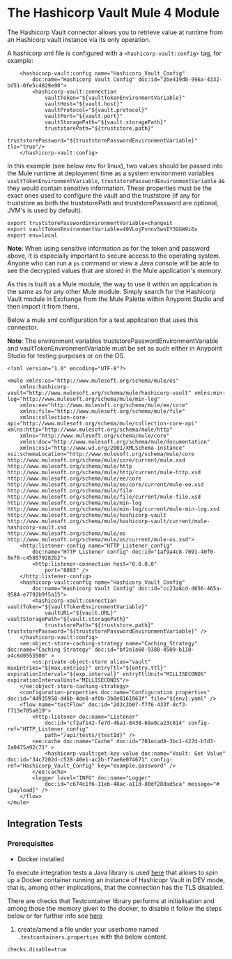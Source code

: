 

# The Hashicorp Vault Mule 4 Module

The Hashicorp Vault connector allows you to retrieve value at runtime from an Hashicorp vault instance via its only operation.

A hashicorp xml file is configured with a `<hashicorp-vault:config>` tag, for example:

```
	<hashicorp-vault:config name="Hashicorp_Vault_Config"
		doc:name="Hashicorp Vault Config" doc:id="2be419d8-996a-4332-bd51-0fe5c4829e90">
		<hashicorp-vault:connection
			vaultToken="${vaultTokenEnvironmentVariable}"
			vaultHost="${vault.host}"
			vaultProtocol="${vault.protocol}"
			vaultPort="${vault.port}"
			vaultStoragePath="${vault.storagePath}"
			truststorePath="${truststore.path}"
			truststorePassword="${truststorePasswordEnvironmentVariable}" tls="true"/>
	</hashicorp-vault:config>
```

In this example (see below env for linux), two values should be passed into the Mule runtime at deployment time as a system environment variables `vaultTokenEnvironmentVariable`, `truststorePasswordEnvironmentVariable` as they would contain sensitive information. These properties must be the exact ones used to configure the vault and the truststore (if any for truststore as both the truststorePath and truststorePassword are optional, JVM's is used by default).

```
export truststorePasswordEnvironmentVariable=changeit
export vaultTokenEnvironmentVariable=49VLojFvnnv5wnIY3GGW9i6x
export env=local
```
**Note**: When using sensitive information as for the token and password above, it is especially important to secure access to the operating system. Anyone who can run a `ps` command or view a Java console will be able to see the decrypted values that are stored in the Mule application's memory.

As this is built as a Mule module, the way to use it within an application is the same as for any other Mule module. Simply search for the Hashicorp Vault module in Exchange from the Mule Palette within Anypoint Studio and then import it from there.

Below a mule xml configuration for a test application that uses this connector.

**Note**: The environment variables truststorePasswordEnvironmentVariable and vaultTokenEnvironmentVariable must be set as such either in Anypoint Studio for testing purposes or on the OS.

```
<?xml version="1.0" encoding="UTF-8"?>

<mule xmlns:os="http://www.mulesoft.org/schema/mule/os"
	xmlns:hashicorp-vault="http://www.mulesoft.org/schema/mule/hashicorp-vault" xmlns:min-log="http://www.mulesoft.org/schema/mule/min-log"
	xmlns:ee="http://www.mulesoft.org/schema/mule/ee/core"
	xmlns:file="http://www.mulesoft.org/schema/mule/file"
	xmlns:collection-core-api="http://www.mulesoft.org/schema/mule/collection-core-api" xmlns:http="http://www.mulesoft.org/schema/mule/http"
	xmlns="http://www.mulesoft.org/schema/mule/core"
	xmlns:doc="http://www.mulesoft.org/schema/mule/documentation"
	xmlns:xsi="http://www.w3.org/2001/XMLSchema-instance" xsi:schemaLocation="http://www.mulesoft.org/schema/mule/core http://www.mulesoft.org/schema/mule/core/current/mule.xsd
http://www.mulesoft.org/schema/mule/http http://www.mulesoft.org/schema/mule/http/current/mule-http.xsd
http://www.mulesoft.org/schema/mule/ee/core http://www.mulesoft.org/schema/mule/ee/core/current/mule-ee.xsd
http://www.mulesoft.org/schema/mule/file http://www.mulesoft.org/schema/mule/file/current/mule-file.xsd
http://www.mulesoft.org/schema/mule/min-log http://www.mulesoft.org/schema/mule/min-log/current/mule-min-log.xsd
http://www.mulesoft.org/schema/mule/hashicorp-vault http://www.mulesoft.org/schema/mule/hashicorp-vault/current/mule-hashicorp-vault.xsd
http://www.mulesoft.org/schema/mule/os http://www.mulesoft.org/schema/mule/os/current/mule-os.xsd">
	<http:listener-config name="HTTP_Listener_config"
		doc:name="HTTP Listener config" doc:id="1af9a4c8-7091-40f0-8e78-c458879282b2">
		<http:listener-connection host="0.0.0.0"
			port="8083" />
	</http:listener-config>
	<hashicorp-vault:config name="Hashicorp_Vault_Config"
		doc:name="Hashicorp Vault Config" doc:id="cc23a8cd-d656-465a-9584-e7792b9f5a15">
		<hashicorp-vault:connection vaultToken="${vaultTokenEnvironmentVariable}"
			vaultURL="${vault.URL}" vaultStoragePath="${vault.storagePath}"
			truststorePath="${truststore.path}" truststorePassword="${truststorePasswordEnvironmentVariable}" />
	</hashicorp-vault:config>
	<ee:object-store-caching-strategy name="Caching_Strategy" doc:name="Caching Strategy" doc:id="bf2e1a60-9388-4509-b110-e4c6d0553500" >
		<os:private-object-store alias="vault" maxEntries="${max.entries}" entryTtl="${entry.ttl}" expirationInterval="${exp.interval}" entryTtlUnit="MILLISECONDS" expirationIntervalUnit="MILLISECONDS"/>
	</ee:object-store-caching-strategy>
	<configuration-properties doc:name="Configuration properties" doc:id="44935958-d46b-4de8-af0b-3b0e8161863f" file="${env}.yaml" />
	<flow name="testFlow" doc:id="2d3c3b07-f7f6-433f-8cf3-f713e705a819">
		<http:listener doc:name="Listener"
			doc:id="cf2af142-fe7d-4ba1-8438-69a0ca23c814" config-ref="HTTP_Listener_config"
			path="/api/tests/{testId}" />
		<ee:cache doc:name="Cache" doc:id="701ecad8-3bc1-427d-b7d3-2a0475a92c71" >
			<hashicorp-vault:get-key-value doc:name="Vault: Get Value" doc:id="34c7202d-c528-40e1-ac2b-f7ae6e074671" config-ref="Hashicorp_Vault_Config" key="example.password" />
		</ee:cache>
		<logger level="INFO" doc:name="Logger"
			doc:id="c674c1f6-11eb-48ac-a11d-80df28dad5ca" message="#[payload]" />
	</flow>
</mule>

```
## Integration Tests

### Prerequisites

- Docker installed

To execute integration tests a Java library is used [here][1] that allows to spin up a Docker container running an instance of Hashicopr Vault in DEV mode, that is, among other implications, that the connection has the TLS disabled.

There are checks that Testcontainer library performs at initialisation and among those the memory given to the docker, to disable it follow the steps below or for further info see [here][2]

1. create/amend a file under your userhome named `.testcontainers.properties` with the below content.

```
checks.disable=true
```

[1]: https://www.testcontainers.org/modules/vault/
[2]: https://www.testcontainers.org/features/configuration/
